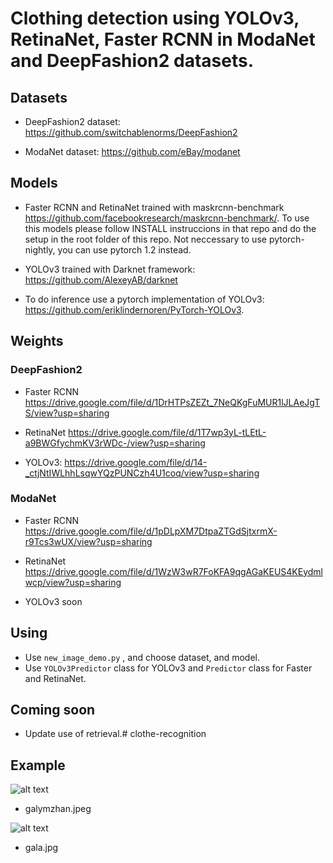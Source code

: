# Clothing detection using YOLOv3, RetinaNet, Faster RCNN in ModaNet and DeepFashion2 datasets.

## Datasets

- DeepFashion2 dataset: https://github.com/switchablenorms/DeepFashion2 

- ModaNet dataset: https://github.com/eBay/modanet

## Models

- Faster RCNN and RetinaNet trained with maskrcnn-benchmark https://github.com/facebookresearch/maskrcnn-benchmark/. To use this models please follow INSTALL instruccions in that repo and do the setup in the root folder of this repo. Not neccessary to use pytorch-nightly, you can use pytorch 1.2 instead.

- YOLOv3 trained with Darknet framework: https://github.com/AlexeyAB/darknet

- To do inference use a pytorch implementation of YOLOv3: https://github.com/eriklindernoren/PyTorch-YOLOv3.


## Weights

### DeepFashion2

- Faster RCNN https://drive.google.com/file/d/1DrHTPsZEZt_7NeQKgFuMUR1lJLAeJgTS/view?usp=sharing

- RetinaNet https://drive.google.com/file/d/1T7wp3yL-tLEtL-a9BWGfychmKV3rWDc-/view?usp=sharing

- YOLOv3: https://drive.google.com/file/d/14-_ctjNtIWLhhLsqwYQzPUNCzh4U1coq/view?usp=sharing

### ModaNet

- Faster RCNN https://drive.google.com/file/d/1pDLpXM7DtpaZTGdSjtxrmX-r9Tcs3wUX/view?usp=sharing

- RetinaNet https://drive.google.com/file/d/1WzW3wR7FoKFA9qgAGaKEUS4KEydmlwcp/view?usp=sharing

- YOLOv3 soon


## Using

- Use <code>new_image_demo.py</code> , and choose dataset, and model. 
- Use <code>YOLOv3Predictor</code> class for YOLOv3 and <code>Predictor</code> class for Faster and RetinaNet.

## Coming soon

 - Update use of retrieval.# clothe-recognition
 
 ## Example
 ![alt text](https://github.com/GalymzhanAbdimanap/clothe-recognition/galymzhan.jpeg)
 - galymzhan.jpeg
 
 ![alt text](https://github.com/GalymzhanAbdimanap/clothe-recognition/gala.jpg)
 - gala.jpg
